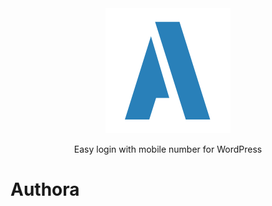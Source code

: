<div align="center">
    <picture>
        <img alt="Authora Logo" src="./logo/Authora.png">
    </picture>
    <p>Easy login with mobile number for WordPress</p>
</div>

# Authora

